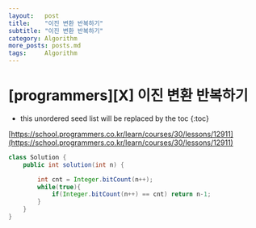 ```yaml
---
layout:   post
title:    "이진 변환 반복하기"
subtitle: "이진 변환 반복하기"
category: Algorithm
more_posts: posts.md
tags:     Algorithm
---
```

# [programmers][X] 이진 변환 반복하기

<!--more-->
<!-- Table of contents -->
* this unordered seed list will be replaced by the toc
{:toc}

[https://school.programmers.co.kr/learn/courses/30/lessons/12911](https://school.programmers.co.kr/learn/courses/30/lessons/12911)

```java
class Solution {
    public int solution(int n) {

        int cnt = Integer.bitCount(n++);
        while(true){
            if(Integer.bitCount(n++) == cnt) return n-1;
        }
    }
}
```